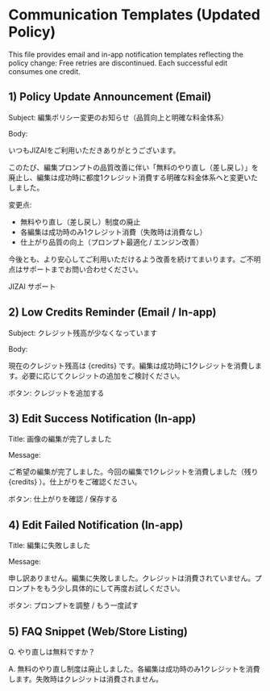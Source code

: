 # Communication Templates (Updated Policy)

This file provides email and in-app notification templates reflecting the policy change: Free retries are discontinued. Each successful edit consumes one credit.

## 1) Policy Update Announcement (Email)

Subject: 編集ポリシー変更のお知らせ（品質向上と明確な料金体系）

Body:

いつもJIZAIをご利用いただきありがとうございます。

このたび、編集プロンプトの品質改善に伴い「無料のやり直し（差し戻し）」を廃止し、編集は成功時に都度1クレジット消費する明確な料金体系へと変更いたしました。

変更点:
- 無料やり直し（差し戻し）制度の廃止
- 各編集は成功時のみ1クレジット消費（失敗時は消費なし）
- 仕上がり品質の向上（プロンプト最適化 / エンジン改善）

今後とも、より安心してご利用いただけるよう改善を続けてまいります。ご不明点はサポートまでお問い合わせください。

JIZAI サポート

## 2) Low Credits Reminder (Email / In-app)

Subject: クレジット残高が少なくなっています

Body:

現在のクレジット残高は {credits} です。編集は成功時に1クレジットを消費します。必要に応じてクレジットの追加をご検討ください。

ボタン: クレジットを追加する

## 3) Edit Success Notification (In-app)

Title: 画像の編集が完了しました

Message:

ご希望の編集が完了しました。今回の編集で1クレジットを消費しました（残り {credits} ）。仕上がりをご確認ください。

ボタン: 仕上がりを確認 / 保存する

## 4) Edit Failed Notification (In-app)

Title: 編集に失敗しました

Message:

申し訳ありません。編集に失敗しました。クレジットは消費されていません。プロンプトをもう少し具体的にして再度お試しください。

ボタン: プロンプトを調整 / もう一度試す

## 5) FAQ Snippet (Web/Store Listing)

Q. やり直しは無料ですか？

A. 無料のやり直し制度は廃止しました。各編集は成功時のみ1クレジットを消費します。失敗時はクレジットは消費されません。

